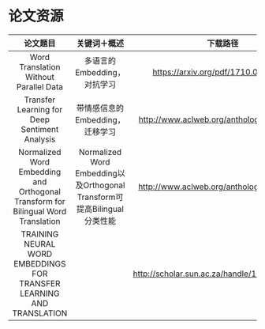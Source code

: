 # 论文资源

|    论文题目    |   关键词＋概述   | 下载路径 | github路径 |
| :-----------: | :-------------------: | :--------: | :-------:|
| Word Translation Without Parallel Data | 多语言的Embedding，对抗学习 | https://arxiv.org/pdf/1710.04087.pdf | https://github.com/facebookresearch/MUSE |
|Transfer Learning for Deep Sentiment Analysis |带情感信息的Embedding，迁移学习 | http://www.aclweb.org/anthology/P18-1235 ||
|Normalized Word Embedding and Orthogonal Transform for Bilingual Word Translation | Normalized Word Embedding以及Orthogonal Transform可提高Bilingual分类性能 | http://www.aclweb.org/anthology/N15-1104 | |
|TRAINING NEURAL WORD EMBEDDINGS FOR TRANSFER LEARNING AND TRANSLATION| | http://scholar.sun.ac.za/handle/10019.1/98758|
